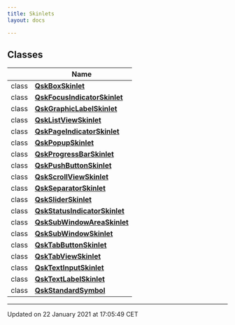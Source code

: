 ```yaml
---
title: Skinlets
layout: docs

---
```



## Classes

|                | Name           |
| -------------- | -------------- |
| class | **[QskBoxSkinlet](/docs/classes/class_qsk_box_skinlet/)**  |
| class | **[QskFocusIndicatorSkinlet](/docs/classes/class_qsk_focus_indicator_skinlet/)**  |
| class | **[QskGraphicLabelSkinlet](/docs/classes/class_qsk_graphic_label_skinlet/)**  |
| class | **[QskListViewSkinlet](/docs/classes/class_qsk_list_view_skinlet/)**  |
| class | **[QskPageIndicatorSkinlet](/docs/classes/class_qsk_page_indicator_skinlet/)**  |
| class | **[QskPopupSkinlet](/docs/classes/class_qsk_popup_skinlet/)**  |
| class | **[QskProgressBarSkinlet](/docs/classes/class_qsk_progress_bar_skinlet/)**  |
| class | **[QskPushButtonSkinlet](/docs/classes/class_qsk_push_button_skinlet/)**  |
| class | **[QskScrollViewSkinlet](/docs/classes/class_qsk_scroll_view_skinlet/)**  |
| class | **[QskSeparatorSkinlet](/docs/classes/class_qsk_separator_skinlet/)**  |
| class | **[QskSliderSkinlet](/docs/classes/class_qsk_slider_skinlet/)**  |
| class | **[QskStatusIndicatorSkinlet](/docs/classes/class_qsk_status_indicator_skinlet/)**  |
| class | **[QskSubWindowAreaSkinlet](/docs/classes/class_qsk_sub_window_area_skinlet/)**  |
| class | **[QskSubWindowSkinlet](/docs/classes/class_qsk_sub_window_skinlet/)**  |
| class | **[QskTabButtonSkinlet](/docs/classes/class_qsk_tab_button_skinlet/)**  |
| class | **[QskTabViewSkinlet](/docs/classes/class_qsk_tab_view_skinlet/)**  |
| class | **[QskTextInputSkinlet](/docs/classes/class_qsk_text_input_skinlet/)**  |
| class | **[QskTextLabelSkinlet](/docs/classes/class_qsk_text_label_skinlet/)**  |
| class | **[QskStandardSymbol](/docs/classes/class_qsk_standard_symbol/)**  |






-------------------------------

Updated on 22 January 2021 at 17:05:49 CET
